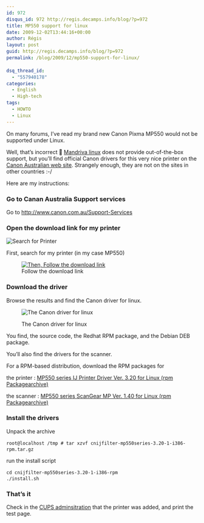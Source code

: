 ```yaml
---
id: 972
disqus_id: 972 http://regis.decamps.info/blog/?p=972
title: MP550 support for linux
date: 2009-12-02T13:44:16+00:00
author: Régis
layout: post
guid: http://regis.decamps.info/blog/?p=972
permalink: /blog/2009/12/mp550-support-for-linux/

dsq_thread_id:
  - "557940178"
categories:
  - English
  - High-tech
tags:
  - HOWTO
  - Linux
---
```

On many forums, I’ve read my brand new Canon Pixma MP550 would not be supported under Linux.

Well, that’s incorrect 🙂 [Mandriva linux](http://www.mandrivalinux.com/) does not provide out-of-the-box support, but you’ll find official Canon drivers for this very nice printer on the [Canon Australian web site](http://www.canon.com.au/Support-Services). Strangely enough, they are not on the sites in other countries :-/

Here are my instructions:

### Go to Canan Australia Support services

Go to <http://www.canon.com.au/Support-Services>

### Open the download link for my printer<figure id="attachment_973" style="width: 363px" class="wp-caption alignnone">

<img src="/blog/wp-content/uploads/2009/12/screenshot-7.png" alt="Search for Printer" title="Search Printer" width="363" height="83" class="size-full wp-image-973" srcset="/blog/wp-content/uploads/2009/12/screenshot-7.png 363w, /blog/wp-content/uploads/2009/12/screenshot-7-350x80.png 350w" sizes="(max-width: 363px) 100vw, 363px" /><figcaption class="wp-caption-text">First, search for my printer (in my case MP550)</figcaption></figure> <figure id="attachment_974" style="width: 591px" class="wp-caption alignnone">[<img src="/blog/wp-content/uploads/2009/12/screenshot-8.png" alt="Then, Follow the download link" title="Search results" width="591" height="144" class="size-full wp-image-974" srcset="/blog/wp-content/uploads/2009/12/screenshot-8.png 591w, /blog/wp-content/uploads/2009/12/screenshot-8-350x85.png 350w" sizes="(max-width: 591px) 100vw, 591px" />](/blog/wp-content/uploads/2009/12/screenshot-8.png)<figcaption class="wp-caption-text">Follow the download link</figcaption></figure> 

### Download the driver

Browse the results and find the Canon driver for linux.<figure id="attachment_976" style="width: 566px" class="wp-caption alignnone">

<img src="/blog/wp-content/uploads/2009/12/screenshot-9.png" alt="The Canon driver for linux " title="Canon driver for linux (RPM)" width="566" height="97" class="size-full wp-image-976" srcset="/blog/wp-content/uploads/2009/12/screenshot-9.png 566w, /blog/wp-content/uploads/2009/12/screenshot-9-350x59.png 350w" sizes="(max-width: 566px) 100vw, 566px" /><figcaption class="wp-caption-text">The Canon driver for linux </figcaption></figure> 

You find, the source code, the Redhat RPM package, and the Debian DEB package.

You’ll also find the drivers for the scanner.

For a RPM-based distribution, download the RPM packages for 

the printer
:   [MP550 series IJ Printer Driver Ver. 3.20 for Linux (rpm Packagearchive)](http://support-au.canon.com.au/EN/search?v%3aproject=ABS-EN&v%3afile=viv_A9C4v0&v%3astate=root%7croot-20-20%7c0&opener=full-window&url=http%3a%2f%2fsupport-au.canon.com.au%2fcontents%2fAU%2fEN%2f0100235702.html&rid=Ndoc21&v%3aframe=redirect&&sid=6)

the scanner
:   [MP550 series ScanGear MP Ver. 1.40 for Linux (rpm Packagearchive)](http://support-au.canon.com.au/EN/search?v%3aproject=ABS-EN&v%3afile=viv_A9C4v0&v%3astate=root%7croot-20-20%7c0&opener=full-window&url=http%3a%2f%2fsupport-au.canon.com.au%2fcontents%2fAU%2fEN%2f0100237102.html&rid=Ndoc24&v%3aframe=redirect&&sid=6)

### Install the drivers

Unpack the archive

    root@localhost /tmp # tar xzvf cnijfilter-mp550series-3.20-1-i386-rpm.tar.gz

run the install script

    cd cnijfilter-mp550series-3.20-1-i386-rpm
    ./install.sh
    

### That’s it

Check in the [CUPS adminsitration](http://localhost:631/printers/?) that the printer was added, and print the test page.
